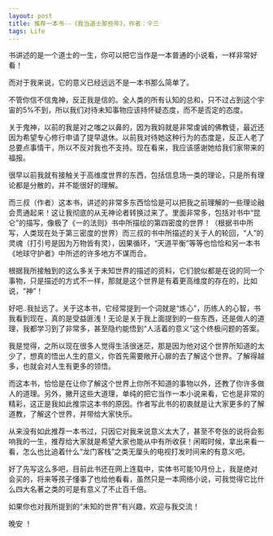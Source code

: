 ```yaml
---
layout: post
title: 推荐一本书--《我当道士那些年》，作者：仐三
tags: Life
---
```


书讲述的是一个道士的一生，你可以把它当作是一本普通的小说看，一样非常好看！ 

而对于我来说，它的意义已经远远不是一本书那么简单了。

不管你信不信鬼神，反正我是信的。全人类的所有认知的总和，只不过占到这个宇宙的5%不到，所以我们对待未知事物应该持怀疑态度，而不是否定的态度。

<!--more-->

关于鬼神，以前的我是对之嗤之以鼻的，因为我妈就是非常虔诚的佛教徒，最近还因为希望专心修行申请了提早退休。以前我对待她这种行为的态度是，反正人老了总要点事情干，所以不反对我也不支持。现在看来，我应该感谢她给我们家带来的福报。

很早以前我就有接触关于高维度世界的东西，包括信息场一类的理论，只是所有理论都是分散的，并不能很好的理解。 

而三叔（作者）这本书，讲述的非常多东西恰恰是可以把我之前理解的一些理论融会贯通起来！这让我彻底的从无神论者转换过来了。里面非常多，包括对书中“昆仑”的描写，像极了《一的法则》书中所描绘的第四密度的世界！（根据书中所写，人类现在处于第三密度的世界）而三叔的书中所描述的关于人的轮回，“人”的灵魂（打引号是因为万物皆有灵），因果循环，“天道平衡”等等也恰恰和另一本书《地球守护者》中所述的许多地方不谋而合。

根据我所接触到的这么多关于未知世界的描述的资料，它们貌似都是在说的同一个事物，只是描述的方式不一样，那就是这个世界是有着更高维度的存在的，比如说，“神”！

好吧..我扯远了。关于这本书，它经常提到一个词就是“炼心”，历练人的心智，书我看到现在，真的是受益匪浅！无论是关于我上面提到的一些东西，还是做人的道理，我都学习到了非常多，甚至隐约能悟到“人活着的意义”这个终极问题的答案。

我是觉得，之所以现在很多人觉得生活很迷茫，那是因为他对这个世界所知道的太少了，想真的悟出人生的意义，你首先需要敞开心扉的去了解这个世界。了解得越多，也就会对人生有更多的领悟。

而这本书，恰恰是在让你了解这个世界上你所不知道的事物以外，还教了你许多做人的道理。另外，撇开这些大道理，单纯的把它当作一本小说来看，它也是非常的精彩，这正是我如此推崇这本书的原因。作者写此书的初衷就是让大家更多的了解道教，了解这个世界，并带给大家快乐。

从来没有如此推荐一本书过，只因它对我来说意义太大了，甚至不夸张的说将会影响我的一生，推荐给大家就是希望大家也能从中有所收获！闲暇时候，拿出来看一看，怎么也比追着什么“龙门客栈”之类无厘头的电视打发时间来的有意义吧。

好了先写这么多吧，目前此书还在网上连载中，实体书可能10月份上，我是绝对会买的，将来等孩子懂事了也给他看看，虽然只是一本网络小说，可我觉得它比什么四大名著之类的可是有意义了不止百千倍。

如果你也对我所提到的“未知的世界”有兴趣，欢迎与我交流！

晚安 ！